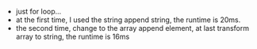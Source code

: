 * just for loop...
* at the first time, I used the string append string, the runtime is 20ms.
* the second time, change to the array append element, at last transform array to string, the runtime is 16ms
